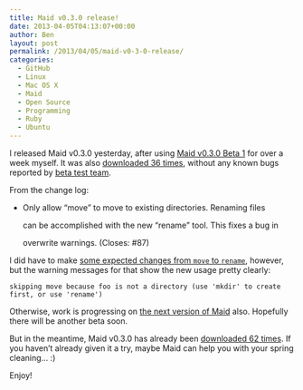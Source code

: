 ```yaml
---
title: Maid v0.3.0 release!
date: 2013-04-05T04:13:07+00:00
author: Ben
layout: post
permalink: /2013/04/05/maid-v0-3-0-release/
categories:
  - GitHub
  - Linux
  - Mac OS X
  - Maid
  - Open Source
  - Programming
  - Ruby
  - Ubuntu
---
```

I released Maid v0.3.0 yesterday, after using [Maid v0.3.0 Beta 1](https://github.com/benjaminoakes/maid/issues/101) for over a week myself. It was also [downloaded 36 times](https://rubygems.org/gems/maid/versions/0.3.0.beta.1), without any known bugs reported by [beta test team](https://github.com/benjaminoakes/maid/issues/10).

From the change log:

  * Only allow &#8220;move&#8221; to move to existing directories. Renaming files
      
    can be accomplished with the new &#8220;rename&#8221; tool. This fixes a bug in
      
    overwrite warnings. (Closes: #87)

I did have to make [some expected changes from `move` to `rename`](https://github.com/benjaminoakes/maid-example/commit/2187c4e710993374695e1ba9e7e882160d8f444c), however, but the warning messages for that show the new usage pretty clearly:

```
skipping move because foo is not a directory (use 'mkdir' to create first, or use 'rename')
```

Otherwise, work is progressing on [the next version of Maid](https://github.com/benjaminoakes/maid/issues?milestone=6&state=open) also. Hopefully there will be another beta soon.

But in the meantime, Maid v0.3.0 has already been [downloaded 62 times](https://rubygems.org/gems/maid/versions/0.3.0). If you haven&#8217;t already given it a try, maybe Maid can help you with your spring cleaning... :)

Enjoy!